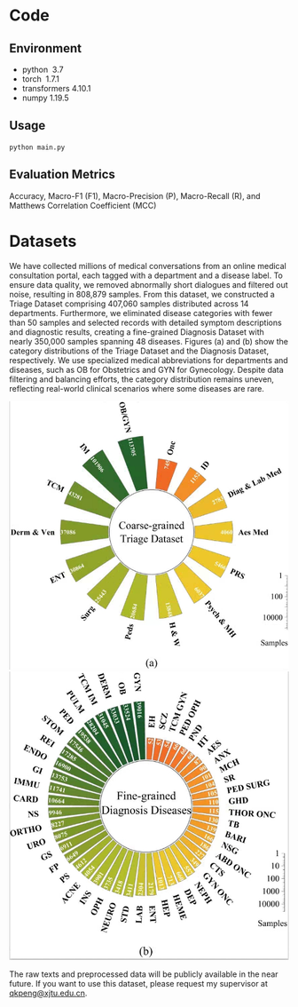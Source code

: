 # Code

## Environment

* python  3.7
* torch  1.7.1
* transformers   4.10.1
* numpy 1.19.5

## Usage

```
python main.py 
```

## Evaluation Metrics

Accuracy, Macro-F1 (F1), Macro-Precision (P), Macro-Recall (R), and Matthews Correlation Coefficient (MCC)

# Datasets

We have collected millions of medical conversations from an online medical consultation portal, each tagged with a department and a disease label. To ensure data quality, we removed abnormally short dialogues and filtered out noise, resulting in 808,879 samples. From this dataset, we constructed a Triage Dataset comprising 407,060 samples distributed across 14 departments. Furthermore, we eliminated disease categories with fewer than 50 samples and selected records with detailed symptom descriptions and diagnostic results, creating a fine-grained Diagnosis Dataset with nearly 350,000 samples spanning 48 diseases. Figures (a) and (b) show the category distributions of the Triage Dataset and the Diagnosis Dataset, respectively. We use specialized medical abbreviations for departments and diseases, such as OB for Obstetrics and GYN for Gynecology. Despite data filtering and balancing efforts, the category distribution remains uneven, reflecting real-world clinical scenarios where some diseases are rare.

![Triage Dataset](./raw_data/CMTD_triage.jpg "Triage Dataset")
![Diagnosis Dataset](./raw_data/CMTD_diagnoisis.jpg "Diagnosis Dataset")

The raw texts and preprocessed data will be publicly available in the near future. If you want to use this dataset, please request my supervisor at qkpeng@xjtu.edu.cn.


